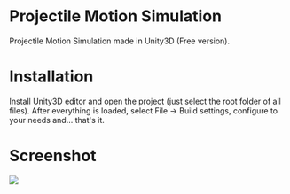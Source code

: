Projectile Motion Simulation
=====================

Projectile Motion Simulation made in Unity3D (Free version).

Installation
=====================

Install Unity3D editor and open the project (just select the root folder of all files). After everything is loaded, select File -> Build settings, configure to your needs and... that's it.

Screenshot
=====================

<img src=http://puu.sh/77r3C>
